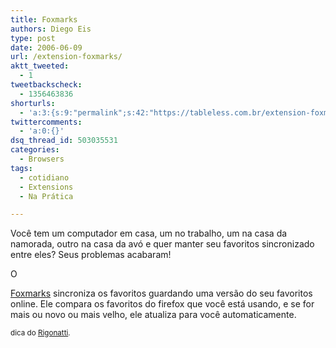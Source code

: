 ```yaml
---
title: Foxmarks
authors: Diego Eis
type: post
date: 2006-06-09
url: /extension-foxmarks/
aktt_tweeted:
  - 1
tweetbackscheck:
  - 1356463836
shorturls:
  - 'a:3:{s:9:"permalink";s:42:"https://tableless.com.br/extension-foxmarks";s:7:"tinyurl";s:26:"https://tinyurl.com/3ljjtyh";s:4:"isgd";s:19:"https://is.gd/A6X5Vv";}'
twittercomments:
  - 'a:0:{}'
dsq_thread_id: 503035531
categories:
  - Browsers
tags:
  - cotidiano
  - Extensions
  - Na Prática

---
```

Você tem um computador em casa, um no trabalho, um na casa da namorada, outro na casa da avó e quer manter seu favoritos sincronizado entre eles? Seus problemas acabaram!

<!--more-->O 

[Foxmarks][1] sincroniza os favoritos guardando uma versão do seu favoritos online. Ele compara os favoritos do firefox que você está usando, e se for mais ou novo ou mais velho, ele atualiza para você automaticamente.

<small>dica do <a href="https://mobilelife.com.br/">Rigonatti</a>.</small>

 [1]: https://addons.mozilla.org/firefox/2410/